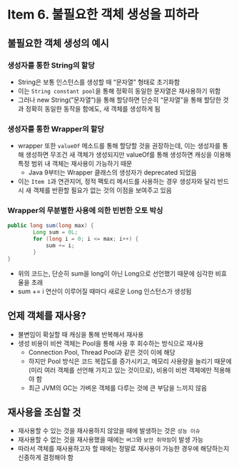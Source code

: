 # Item 6. 불필요한 객체 생성을 피하라

## 불필요한 객체 생성의 예시

### 생성자를 통한 String의 할당

- String은 보통 인스턴스를 생성할 때 “문자열” 형태로 초기화함
- 이는 `String constant pool`을 통해 정확히 동일한 문자열은 재사용하기 위함
- 그러나 new String(”문자열”)을 통해 할당하면 단순히 “문자열”을 통해 할당한 것과 정확히 동일한 동작을 함에도, 새 객체를 생성하게 됨

### 생성자를 통한 Wrapper의 할당

- wrapper 또한 `valueOf` 메소드를 통해 할당할 것을 권장하는데, 이는 생성자를 통해 생성하면 무조건 새 객체가 생성되지만 valueOf를 통해 생성하면 캐싱을 이용해 특정 범위 내 객체는 재사용이 가능하기 때문
    - Java 9부터는 Wrapper 클래스의 생성자가 deprecated 되었음
- 이는 `Item 1`과 연관지어, 정적 팩토리 메서드를 사용하는 경우 생성자와 달리 반드시 새 객체를 반환할 필요가 없는 것의 이점을 보여주고 있음

### Wrapper의 무분별한 사용에 의한 빈번한 오토 박싱

```java
public long sum(long max) {
		Long sum = 0L;
		for (long i = 0; i <= max; i++) {
			sum += i;
		}
}
```

- 위의 코드는, 단순히 sum을 long이 아닌 Long으로 선언했기 때문에 심각한 비효율을 초래
- sum += i 연산이 이루어질 때마다 새로운  Long 인스턴스가 생성됨

## 언제 객체를 재사용?

- 불변임이 확실할 때 캐싱을 통해 반복해서 재사용
- 생성 비용이 비싼 객체는 Pool을 통해 사용 후 회수하는 방식으로 재사용
    - Connection Pool, Thread Pool과 같은 것이 이에 해당
    - 하지만 Pool 방식은 코드 복잡도를 증가시키고, 메모리 사용량을 늘리기 때문에(미리 여러 객체를 선언해 가지고 있는 것이므로), 비용이 비싼 객체에만 적용해야 함
    - 최근 JVM의 GC는 가벼운 객체를 다루는 것에 큰 부담을 느끼지 않음

## 재사용을 조심할 것

- 재사용할 수 있는 것을 재사용하지 않았을 때에 발생하는 것은 `성능 이슈`
- 재사용할 수 없는 것을 재사용했을 때에는 `버그`와 `보안 취약점`이 발생 가능
- 따라서 객체를 재사용하고자 할 때에는 정말로 재사용이 가능한 경우에 해당하는지 신중하게 결정해야 함